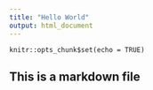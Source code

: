 ```yaml
---
title: "Hello World"
output: html_document
---
```


```{r setup, include=FALSE}
knitr::opts_chunk$set(echo = TRUE)
```
## This is a markdown file ##


